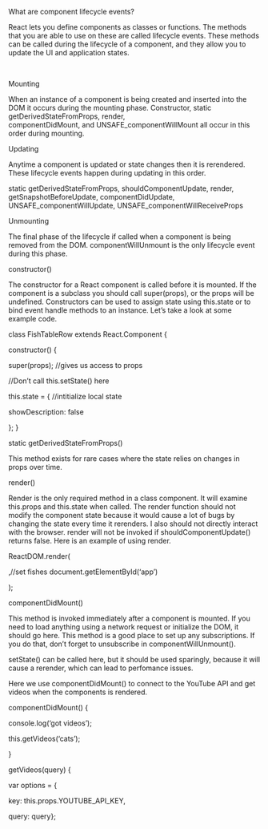 What are component lifecycle events?

React lets you define components as classes or functions. The methods that you are able to use on these are called lifecycle events. These methods can be called during the lifecycle of a component, and they allow you to update the UI and application states.

  

Mounting

When an instance of a component is being created and inserted into the DOM it occurs during the mounting phase. Constructor, static getDerivedStateFromProps, render, componentDidMount, and UNSAFE_componentWillMount all occur in this order during mounting.

Updating

Anytime a component is updated or state changes then it is rerendered. These lifecycle events happen during updating in this order.

static getDerivedStateFromProps, shouldComponentUpdate, render,
getSnapshotBeforeUpdate, componentDidUpdate, UNSAFE_componentWillUpdate, UNSAFE_componentWillReceiveProps

Unmounting

The final phase of the lifecycle if called when a component is being removed from the DOM. componentWillUnmount is the only lifecycle event during this phase.

constructor()

The constructor for a React component is called before it is mounted. If the component is a subclass you should call super(props), or the props will be undefined. Constructors can be used to assign state using this.state or to bind event handle methods to an instance. Let’s take a look at some example code.

class FishTableRow extends React.Component {

constructor() {

super(props); //gives us access to props

//Don’t call this.setState() here

this.state = { //intitialize local state

showDescription: false

}; }

static getDerivedStateFromProps()

This method exists for rare cases where the state relies on changes in props over time.

render()

Render is the only required method in a class component. It will examine this.props and this.state when called. The render function should not modify the component state because it would cause a lot of bugs by changing the state every time it rerenders. I also should not directly interact with the browser. render will not be invoked if shouldComponentUpdate() returns false. Here is an example of using render.

ReactDOM.render(

<FishTable fishes= {fishData}/>,//set fishes document.getElementById(‘app’)

);

componentDidMount()

This method is invoked immediately after a component is mounted. If you need to load anything using a network request or initialize the DOM, it should go here. This method is a good place to set up any subscriptions. If you do that, don’t forget to unsubscribe in componentWillUnmount().

setState() can be called here, but it should be used sparingly, because it will cause a rerender, which can lead to perfomance issues.

Here we use componentDidMount() to connect to the YouTube API and get videos when the components is rendered.

componentDidMount() {

console.log(‘got videos’);

this.getVideos(‘cats’);

}

getVideos(query) {

var options = {

key: this.props.YOUTUBE_API_KEY,

query: query};


